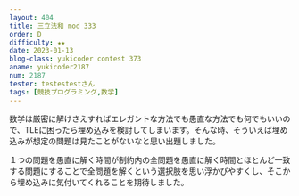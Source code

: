 ```yaml
---
layout: 404
title: 三立法和 mod 333
order: D
difficulty: ★★
date: 2023-01-13
blog-class: yukicoder contest 373
aname: yukicoder2187
num: 2187
tester: testestestさん
tags: [競技プログラミング,数学]
---
```


<p>
数学は厳密に解けさえすればエレガントな方法でも愚直な方法でも何でもいいので、TLEに困ったら埋め込みを検討してしまいます。そんな時、そういえば埋め込みが想定の問題は見たことがないなと思い出題しました。
</p>
<p>
１つの問題を愚直に解く時間が制約内の全問題を愚直に解く時間とほとんど一致する問題にすることで全問題を解くという選択肢を思い浮かびやすくし、そこから埋め込みに気付いてくれることを期待しました。
</p>

